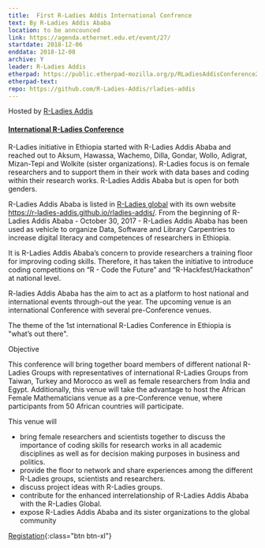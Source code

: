 ```yaml
---
title:  First R-Ladies Addis International Confrence
text: By R-Ladies Addis Ababa
location: to be anncounced
link: https://agenda.ethernet.edu.et/event/27/
startdate: 2018-12-06
enddata: 2018-12-08
archive: Y  
leader: R-Ladies Addis
etherpad: https://public.etherpad-mozilla.org/p/RLadiesAddisConference2018
etherpad-text: 
repo: https://github.com/R-Ladies-Addis/rladies-addis
---
```


Hosted by [R-Ladies Addis](https://r-ladies-addis.github.io/rladies-addis/) 

#### [International R-Ladies Conference](https://agenda.ethernet.edu.et/event/27/)
R-Ladies initiative in Ethiopia started with R-Ladies Addis Ababa and reached out to Aksum, Hawassa, Wachemo, Dilla, Gondar, Wollo, Adigrat, Mizan-Tepi and Wolkite (sister organizations). R-Ladies focus is on female researchers and to support them in their work with data bases and coding within their research works. R-Ladies Addis Ababa but is open for both genders.

R-Ladies Addis Ababa is listed in [R-Ladies global](https://rladies.org) with its own website <https://r-ladies-addis.github.io/rladies-addis/>. From the beginning of R-Ladies Addis Ababa - October 30, 2017 - R-Ladies Addis Ababa has been used as vehicle to organize Data, Software and Library Carpentries to increase digital literacy and competences of researchers in Ethiopia.

It is R-Ladies Addis Ababa’s concern to provide researchers a training floor for improving coding skills. Therefore, it has taken the initiative to introduce coding competitions on “R - Code the Future” and “R-Hackfest/Hackathon” at national level.

R-ladies Addis Ababa has the aim to act as a platform to host national and international events through-out the year. The upcoming venue is an international Conference with several pre-Conference venues.

The theme of the 1st international R-Ladies Conference in Ethiopia is "what’s out there".

Objective

This conference will bring together board members of different national R-Ladies Groups with representatives of international R-Ladies Groups from Taiwan, Turkey and Morocco as well as female researchers from India and Egypt. Additionally, this venue will take the advantage to host the African Female Mathematicians venue as a pre-Conference venue, where participants from 50 African countries will participate.

This venue will

* bring female researchers and scientists together to discuss the importance of coding skills for research works in all academic disciplines as well as for decision making purposes in business and politics.
* provide the floor to network and share experiences among the different R-Ladies groups, scientists and researchers.
* discuss project ideas with R-Ladies groups.
* contribute for the enhanced interrelationship of R-Ladies Addis Ababa with the R-Ladies Global.
* expose R-Ladies Addis Ababa and its sister organizations to the global community

[Registation](https://agenda.ethernet.edu.et/event/27/){:class="btn btn-xl"}
